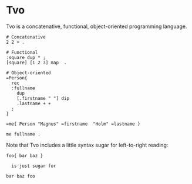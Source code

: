 # Tvo

Tvo is a concatenative, functional, object-oriented programming
language.

```
# Concatenative
2 2 + .

# Functional
:square dup * ;
[square] [1 2 3] map  .

# Object-oriented
=Person{
  rec
  :fullname
    dup
    [.firstname " "] dip
    .lastname + +
  ;
}

=me{ Person "Magnus" =firstname  "Holm" =lastname }

me fullname .

```

Note that Tvo includes a little syntax sugar for left-to-right reading:

```
foo{ bar baz }

  is just sugar for

bar baz foo
```


